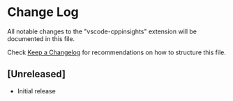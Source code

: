 # Change Log

All notable changes to the "vscode-cppinsights" extension will be documented in this file.

Check [Keep a Changelog](http://keepachangelog.com/) for recommendations on how to structure this file.

## [Unreleased]

- Initial release